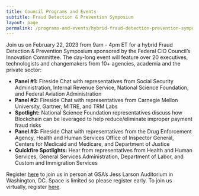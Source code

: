```yaml
---
title: Council Programs and Events
subtitle: Fraud Detection & Prevention Symposium
layout: page
permalink: /programs-and-events/hybrid-fraud-detection-prevention-symposium/
---
```


Join us on February 22, 2023 from 9am - 4pm ET for a hybrid Fraud Detection & Prevention Symposium sponsored by the Federal CIO Council’s Innovation Committee. The day-long event will feature over 20 executives, technologists and changemakers from 10+ agencies, academia and the private sector:

- **Panel #1:** Fireside Chat with representatives from Social Security Administration, Internal Revenue Service, National Science Foundation, and Federal Aviation Administration
- **Panel #2:** Fireside Chat with representatives from Carnegie Mellon University, Gartner, MITRE, and TRM Labs
- **Spotlight:** National Science Foundation representatives discuss how Blockchain can be leveraged to help reduce/eliminate improper payment fraud risks
- **Panel #3:** Fireside Chat with representatives from the Drug Enforcement Agency, Health and Human Services Office of Inspector General, Centers for Medicaid and Medicare, and Department of Justice
- **Quickfire Spotlights:** Hear from representatives from Health and Human Services, General Services Administration, Department of Labor, and Custom and Immigration Services

Register [here](https://www.eventbrite.com/e/federal-cio-council-symposium-series-fraud-detection-prevention-tickets-479212997977) to join us in person at GSA’s Jess Larson Auditorium in Washington, DC. Space is limited so please register early. To join us virtually, register [here](https://www.eventbrite.com/e/federal-cio-council-symposium-series-fraud-detection-prevention-online-tickets-522660079367).  

